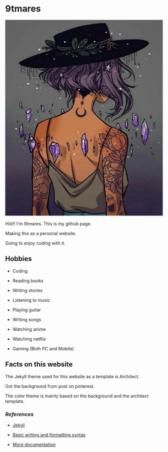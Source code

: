 # 9tmares

![9tmares](./assets/images/9tmares.jfif)

Hiiii!! I'm 9tmares. This is my github page.

Making this as a personal website.

Going to enjoy coding with it.




## Hobbies
- Coding

- Reading books

- Writing stories

- Listening to music

- Playing guitar

- Writing songs

- Watching anime

- Watching netflix

- Gaming (Both PC and Mobile)




## Facts on this website

The Jekyll theme used for this website as a template is Architect.

Got the background from post on pinterest.

The color theme is mainly based on the background and the architect template.




### _References_

- [Jekyll](https://jekyllrb.com/)

- [Basic writing and formatting syntax](https://docs.github.com/en/github/writing-on-github/getting-started-with-writing-and-formatting-on-github/basic-writing-and-formatting-syntax)

- [More documentation](https://docs.github.com/categories/github-pages-basics/)



